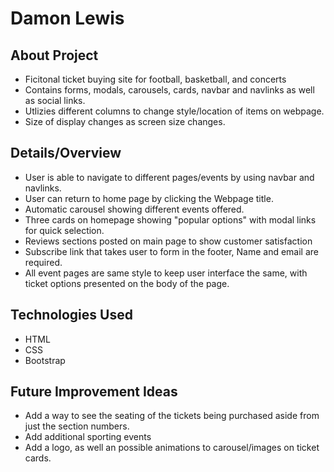 # Damon Lewis

## About Project
* Ficitonal ticket buying site for football, basketball, and concerts
* Contains forms, modals, carousels, cards, navbar and navlinks as well as social links.
* Utlizies different columns to change style/location of items on webpage.
* Size of display changes as screen size changes.

## Details/Overview
* User is able to navigate to different pages/events by using navbar and navlinks.
* User can return to home page by clicking the Webpage title.
* Automatic carousel showing different events offered.
* Three cards on homepage showing "popular options" with modal links for quick selection.
* Reviews sections posted on main page to show customer satisfaction
* Subscribe link that takes user to form in the footer, Name and email are required.
* All event pages are same style to keep user interface the same, with ticket options presented on the body of the page.

## Technologies Used
* HTML
* CSS
* Bootstrap

## Future Improvement Ideas
* Add a way to see the seating of the tickets being purchased aside from just the section numbers.
* Add additional sporting events
* Add a logo, as well an possible animations to carousel/images on ticket cards. 
